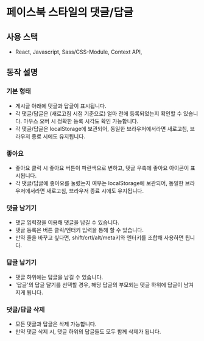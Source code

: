 # 페이스북 스타일의 댓글/답글

## 사용 스택

- React, Javascript, Sass/CSS-Module, Context API,

## 동작 설명

### 기본 형태

- 게시글 아래에 댓글과 답글이 표시됩니다.
- 각 댓글/답글은 (새로고침 시점 기준으로) 얼마 전에 등록되었는지 확인할 수 있습니다. 마우스 오버 시 정확한 등록 시각도 확인 가능합니다.
- 각 댓글/답글은 localStorage에 보관되어, 동일한 브라우저에서라면 새로고침, 브라우저 종료 시에도 유지됩니다.

### 좋아요

- 좋아요 클릭 시 좋아요 버튼이 파란색으로 변하고, 댓글 우측에 좋아요 아이콘이 표시됩니다.
- 각 댓글/답글에 좋아요를 눌렀는지 여부는 localStorage에 보관되어, 동일한 브라우저에서라면 새로고침, 브라우저 종료 시에도 유지됩니다.

### 댓글 남기기

- 댓글 입력창을 이용해 댓글을 남길 수 있습니다.
- 댓글 등록은 버튼 클릭/엔터키 입력을 통해 할 수 있습니다.
- 만약 줄을 바꾸고 싶다면, shift/crtl/alt/meta키와 엔터키를 조합해 사용하면 됩니다.

### 답글 남기기

- 댓글 하위에는 답글을 남길 수 있습니다.
- '답글'의 답글 달기를 선택할 경우, 해당 답글의 부모되는 댓글 하위에 답글이 남겨지게 됩니다.

### 댓글/답글 삭제

- 모든 댓글과 답글은 삭제 가능합니다.
- 만약 댓글 삭제 시, 댓글 하위의 답글들도 모두 함께 삭제가 됩니다.

